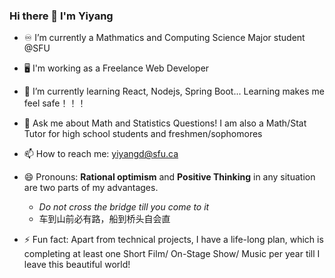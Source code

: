 ### Hi there 👋 I'm Yiyang

<!--
**yiyangd/yiyangd** is a ✨ _special_ ✨ repository because its `README.md` (this file) appears on your GitHub profile.

Here are some ideas to get you started:
- 👯 I’m looking to collaborate on people 
- 🤔 I’m looking for help with people 
-->
- :infinity:  I’m currently a Mathmatics and Computing Science Major student @SFU
- :desktop_computer:  I'm working as a Freelance Web Developer

- 🌱 I’m currently learning React, Nodejs, Spring Boot... Learning makes me feel safe！！！

- 💬 Ask me about Math and Statistics Questions! I am also a Math/Stat Tutor for high school students and freshmen/sophomores
- 📫 How to reach me: yiyangd@sfu.ca
- 😄 Pronouns: **Rational optimism** and **Positive Thinking** in any situation are two parts of my advantages.
  - *Do not cross the bridge till you come to it*
  - 车到山前必有路，船到桥头自会直
- ⚡ Fun fact: Apart from technical projects, I have a life-long plan, which is completing at least one Short Film/ On-Stage Show/ Music per year till I leave this beautiful world!
